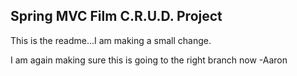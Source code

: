 ## Spring MVC Film C.R.U.D. Project

This is the readme...I am making a small change.

I am again making sure this is going to the right branch now -Aaron
